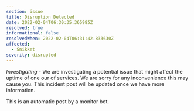 ```yaml
---
section: issue
title: Disruption Detected
date: 2022-02-04T06:30:35.365985Z
resolved: true
informational: false
resolvedWhen: 2022-02-04T06:31:42.833630Z
affected:
  - Snikket
severity: disrupted
---
```

*Investigating* - We are investigating a potential issue that might affect the uptime of one our of services. We are sorry for any inconvenience this may cause you. This incident post will be updated once we have more information.

This is an automatic post by a monitor bot.
        